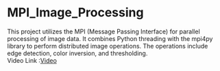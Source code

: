 # MPI_Image_Processing
This project utilizes the MPI (Message Passing Interface) for parallel processing of image data. It combines Python threading with the mpi4py library to perform distributed image operations. The operations include edge detection, color inversion, and thresholding.<br>
Video Link :[Video](https://drive.google.com/drive/folders/14hfL5NAkiUJt4JlrgiDxfRB4y0ZKzFxg)
